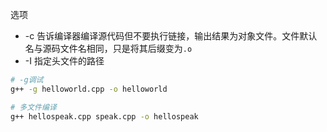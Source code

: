 选项

- -c 告诉编译器编译源代码但不要执行链接，输出结果为对象文件。文件默认名与源码文件名相同，只是将其后缀变为`.o`
-   -I 指定头文件的路径 





```bash
# -g调试
g++ -g helloworld.cpp -o helloworld

# 多文件编译
g++ hellospeak.cpp speak.cpp -o hellospeak
```

